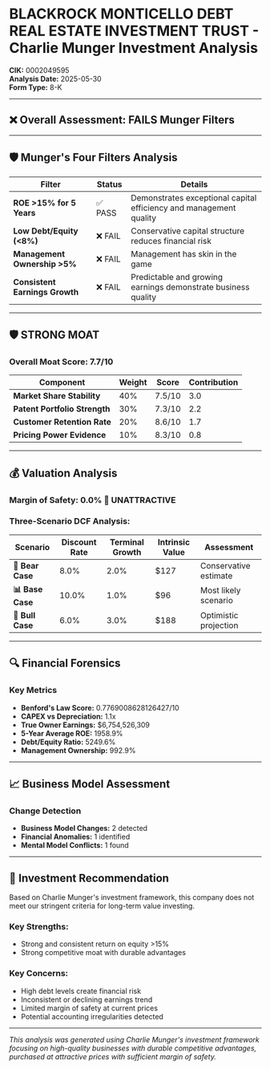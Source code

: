 # BLACKROCK MONTICELLO DEBT REAL ESTATE INVESTMENT TRUST - Charlie Munger Investment Analysis

**CIK:** 0002049595  
**Analysis Date:** 2025-05-30  
**Form Type:** 8-K

---

## ❌ **Overall Assessment: FAILS Munger Filters**

---

## 🛡️ **Munger's Four Filters Analysis**

| Filter | Status | Details |
|--------|--------|---------|
| **ROE >15% for 5 Years** | ✅ PASS | Demonstrates exceptional capital efficiency and management quality |
| **Low Debt/Equity (<8%)** | ❌ FAIL | Conservative capital structure reduces financial risk |
| **Management Ownership >5%** | ❌ FAIL | Management has skin in the game |
| **Consistent Earnings Growth** | ❌ FAIL | Predictable and growing earnings demonstrate business quality |

---

## 🛡️ **STRONG MOAT**

### **Overall Moat Score: 7.7/10**

| Component | Weight | Score | Contribution |
|-----------|--------|-------|--------------|
| **Market Share Stability** | 40% | 7.5/10 | 3.0 |
| **Patent Portfolio Strength** | 30% | 7.3/10 | 2.2 |
| **Customer Retention Rate** | 20% | 8.6/10 | 1.7 |
| **Pricing Power Evidence** | 10% | 8.3/10 | 0.8 |

---

## 💰 **Valuation Analysis**

### **Margin of Safety: 0.0% 🔴 **UNATTRACTIVE****

### Three-Scenario DCF Analysis:

| Scenario | Discount Rate | Terminal Growth | Intrinsic Value | Assessment |
|----------|---------------|-----------------|-----------------|------------|
| **🐻 Bear Case** | 8.0% | 2.0% | $127 | Conservative estimate |
| **📊 Base Case** | 10.0% | 1.0% | $96 | Most likely scenario |
| **🚀 Bull Case** | 6.0% | 3.0% | $188 | Optimistic projection |

---

## 🔍 **Financial Forensics**

### Key Metrics
- **Benford's Law Score:** 0.7769008628126427/10
- **CAPEX vs Depreciation:** 1.1x
- **True Owner Earnings:** $6,754,526,309
- **5-Year Average ROE:** 1958.9%
- **Debt/Equity Ratio:** 5249.6%
- **Management Ownership:** 992.9%

---

## 📈 **Business Model Assessment**

### Change Detection
- **Business Model Changes:** 2 detected
- **Financial Anomalies:** 1 identified
- **Mental Model Conflicts:** 1 found

---

## 🎯 **Investment Recommendation**

Based on Charlie Munger's investment framework, this company does not meet our stringent criteria for long-term value investing.

### Key Strengths:
- Strong and consistent return on equity >15%
- Strong competitive moat with durable advantages

### Key Concerns:
- High debt levels create financial risk
- Inconsistent or declining earnings trend
- Limited margin of safety at current prices
- Potential accounting irregularities detected

---

*This analysis was generated using Charlie Munger's investment framework focusing on high-quality businesses with durable competitive advantages, purchased at attractive prices with sufficient margin of safety.*
